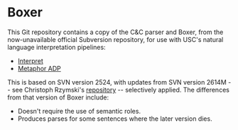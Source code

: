 # Boxer

This Git repository contains a copy of the C&C parser and Boxer, from
the now-unavailable official Subversion repository, for use with USC's
natural language interpretation pipelines:
- [Interpret](https://github.com/jgordon/interpret)
- [Metaphor ADP](https://github.com/isi-metaphor/Metaphor-ADP)

This is based on SVN version 2524, with updates from SVN version 2614M
-- see Christoph Rzymski's [repository](https://github.com/chrzyki/candc)
-- selectively applied. The differences from that version of Boxer
include:
- Doesn't require the use of semantic roles.
- Produces parses for some sentences where the later version dies.
